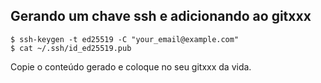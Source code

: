 ## Gerando um chave ssh e adicionando ao gitxxx
```
$ ssh-keygen -t ed25519 -C "your_email@example.com"
$ cat ~/.ssh/id_ed25519.pub
```
Copie o conteúdo gerado e coloque no seu gitxxx da vida.

